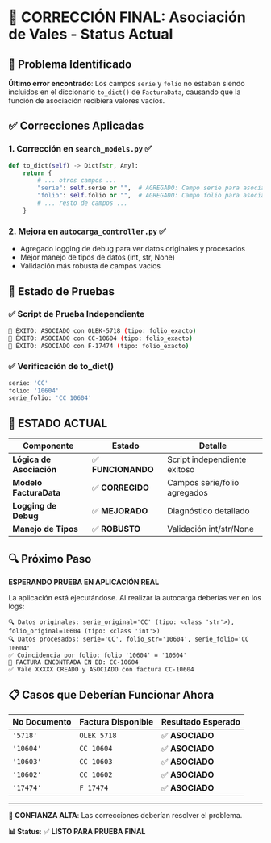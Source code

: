 # 🔧 CORRECCIÓN FINAL: Asociación de Vales - Status Actual

## 🎯 Problema Identificado

**Último error encontrado**: Los campos `serie` y `folio` no estaban siendo incluidos en el diccionario `to_dict()` de `FacturaData`, causando que la función de asociación recibiera valores vacíos.

## ✅ Correcciones Aplicadas

### 1. **Corrección en `search_models.py`** ✅
```python
def to_dict(self) -> Dict[str, Any]:
    return {
        # ... otros campos ...
        "serie": self.serie or "",  # AGREGADO: Campo serie para asociación
        "folio": self.folio or "",  # AGREGADO: Campo folio para asociación
        # ... resto de campos ...
    }
```

### 2. **Mejora en `autocarga_controller.py`** ✅
- Agregado logging de debug para ver datos originales y procesados
- Mejor manejo de tipos de datos (int, str, None)
- Validación más robusta de campos vacíos

## 🧪 Estado de Pruebas

### ✅ Script de Prueba Independiente
```bash
🎉 ÉXITO: ASOCIADO con OLEK-5718 (tipo: folio_exacto)
🎉 ÉXITO: ASOCIADO con CC-10604 (tipo: folio_exacto)  
🎉 ÉXITO: ASOCIADO con F-17474 (tipo: folio_exacto)
```

### ✅ Verificación de to_dict()
```bash
serie: 'CC'
folio: '10604'  
serie_folio: 'CC 10604'
```

## 🚀 **ESTADO ACTUAL**

| Componente | Estado | Detalle |
|------------|---------|---------|
| **Lógica de Asociación** | ✅ **FUNCIONANDO** | Script independiente exitoso |
| **Modelo FacturaData** | ✅ **CORREGIDO** | Campos serie/folio agregados |
| **Logging de Debug** | ✅ **MEJORADO** | Diagnóstico detallado |
| **Manejo de Tipos** | ✅ **ROBUSTO** | Validación int/str/None |

## 🔍 **Próximo Paso**

**ESPERANDO PRUEBA EN APLICACIÓN REAL**

La aplicación está ejecutándose. Al realizar la autocarga deberías ver en los logs:

```
🔍 Datos originales: serie_original='CC' (tipo: <class 'str'>), folio_original=10604 (tipo: <class 'int'>)
🔍 Datos procesados: serie='CC', folio_str='10604', serie_folio='CC 10604'
✅ Coincidencia por folio: folio '10604' = '10604'
🎯 FACTURA ENCONTRADA EN BD: CC-10604
✅ Vale XXXXX CREADO y ASOCIADO con factura CC-10604
```

## 📋 **Casos que Deberían Funcionar Ahora**

| No Documento | Factura Disponible | Resultado Esperado |
|--------------|-------------------|--------------------|
| `'5718'` | `OLEK 5718` | ✅ **ASOCIADO** |
| `'10604'` | `CC 10604` | ✅ **ASOCIADO** |
| `'10603'` | `CC 10603` | ✅ **ASOCIADO** |
| `'10602'` | `CC 10602` | ✅ **ASOCIADO** |
| `'17474'` | `F 17474` | ✅ **ASOCIADO** |

---

**🎯 CONFIANZA ALTA**: Las correcciones deberían resolver el problema.

**📊 Status**: ✅ **LISTO PARA PRUEBA FINAL**
